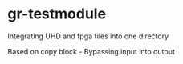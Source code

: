 # gr-testmodule
Integrating UHD and fpga files into one directory

Based on copy block - Bypassing input into output
